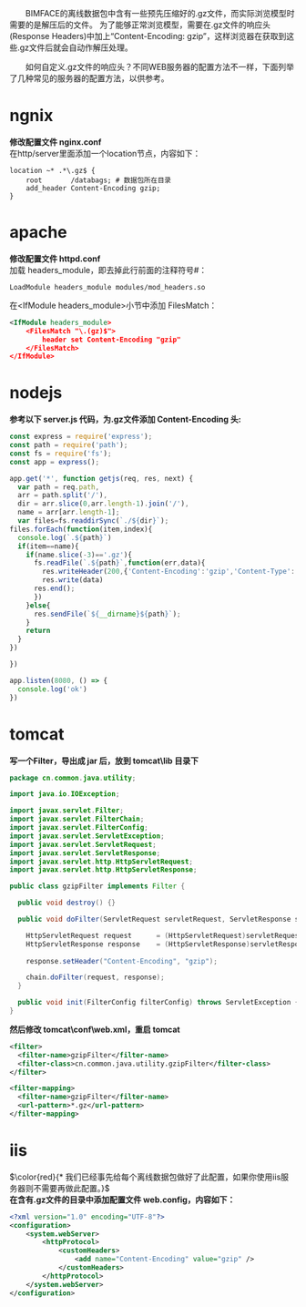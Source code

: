 &emsp;&emsp;BIMFACE的离线数据包中含有一些预先压缩好的.gz文件，而实际浏览模型时需要的是解压后的文件。
为了能够正常浏览模型，需要在.gz文件的响应头(Response Headers)中加上“Content-Encoding: gzip”，这样浏览器在获取到这些.gz文件后就会自动作解压处理。

&emsp;&emsp;如何自定义.gz文件的响应头？不同WEB服务器的配置方法不一样，下面列举了几种常见的服务器的配置方法，以供参考。

# ngnix
**修改配置文件 nginx.conf**  
在http/server里面添加一个location节点，内容如下：
```
location ~* .*\.gz$ {
    root       /databags; # 数据包所在目录
    add_header Content-Encoding gzip;
} 
```
# apache
**修改配置文件 httpd.conf**  
加载 headers_module，即去掉此行前面的注释符号#：
```
LoadModule headers_module modules/mod_headers.so
```
在&lt;IfModule headers_module&gt;小节中添加 FilesMatch：
```xml
<IfModule headers_module>
    <FilesMatch "\.(gz)$">
        header set Content-Encoding "gzip"
    </FilesMatch>
</IfModule>
```
# nodejs
**参考以下 server.js 代码，为.gz文件添加 Content-Encoding 头:**
```js
const express = require('express');
const path = require('path');
const fs = require('fs');
const app = express();

app.get('*', function getjs(req, res, next) {
  var path = req.path,
  arr = path.split('/'),
  dir = arr.slice(0,arr.length-1).join('/'),
  name = arr[arr.length-1];
  var files=fs.readdirSync(`./${dir}`);
files.forEach(function(item,index){
  console.log(`.${path}`)
  if(item==name){
    if(name.slice(-3)=='.gz'){
      fs.readFile(`.${path}`,function(err,data){
        res.writeHeader(200,{'Content-Encoding':'gzip','Content-Type':'application/octet-stream'})
        res.write(data)
      res.end();
      })    
    }else{
      res.sendFile(`${__dirname}${path}`);
    }
    return
  }
})

})

app.listen(8080, () => {
  console.log('ok')
})
```
# tomcat
**写一个Filter，导出成 jar 后，放到 tomcat\lib 目录下**
```java
package cn.common.java.utility;

import java.io.IOException;

import javax.servlet.Filter;
import javax.servlet.FilterChain;
import javax.servlet.FilterConfig;
import javax.servlet.ServletException;
import javax.servlet.ServletRequest;
import javax.servlet.ServletResponse;
import javax.servlet.http.HttpServletRequest;
import javax.servlet.http.HttpServletResponse;

public class gzipFilter implements Filter {

  public void destroy() {}

  public void doFilter(ServletRequest servletRequest, ServletResponse servletResponse, FilterChain chain) throws IOException, ServletException {

    HttpServletRequest request      = (HttpServletRequest)servletRequest;
    HttpServletResponse response    = (HttpServletResponse)servletResponse;   
        
    response.setHeader("Content-Encoding", "gzip");

    chain.doFilter(request, response);
  }

  public void init(FilterConfig filterConfig) throws ServletException {}
}
```
**然后修改 tomcat\conf\web.xml，重启 tomcat**
```xml
<filter>
  <filter-name>gzipFilter</filter-name>
  <filter-class>cn.common.java.utility.gzipFilter</filter-class>
</filter>

<filter-mapping>
  <filter-name>gzipFilter</filter-name>
  <url-pattern>*.gz</url-pattern>
</filter-mapping>
```
# iis
$\color{red}{* 我们已经事先给每个离线数据包做好了此配置，如果你使用iis服务器则不需要再做此配置。}$  
**在含有.gz文件的目录中添加配置文件 web.config，内容如下：**
```xml
<?xml version="1.0" encoding="UTF-8"?>
<configuration>
    <system.webServer>
        <httpProtocol>
            <customHeaders>
                <add name="Content-Encoding" value="gzip" />
            </customHeaders>
        </httpProtocol>
    </system.webServer>
</configuration>
```
